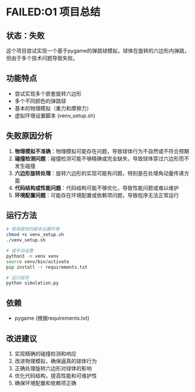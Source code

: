 # FAILED:O1 项目总结

## 状态：失败

这个项目尝试实现一个基于pygame的弹跳球模拟，球体在旋转的六边形内弹跳，但由于多个技术问题导致失败。

## 功能特点
- 尝试实现多个嵌套旋转六边形
- 多个不同颜色的弹跳球
- 基本的物理模拟（重力和摩擦力）
- 虚拟环境设置脚本 (venv_setup.sh)

## 失败原因分析
1. **物理模拟不准确**：物理模拟可能存在问题，导致球体行为不自然或不符合预期
2. **碰撞检测问题**：碰撞检测可能不够精确或完全缺失，导致球体穿过六边形而不发生碰撞
3. **六边形旋转处理**：旋转六边形的实现可能有问题，特别是在处理角动量传递方面
4. **代码结构或性能问题**：代码结构可能不够优化，导致性能问题或难以维护
5. **环境配置问题**：可能存在环境配置或依赖项问题，导致程序无法正常运行

## 运行方法
```bash
# 使用提供的脚本设置环境
chmod +x venv_setup.sh
./venv_setup.sh

# 或手动设置
python3 -m venv venv
source venv/bin/activate
pip install -r requirements.txt

# 运行程序
python simulation.py
```

## 依赖
- pygame (根据requirements.txt)

## 改进建议
1. 实现精确的碰撞检测和响应
2. 改进物理模拟，确保逼真的球体行为
3. 正确处理旋转六边形对球体的影响
4. 优化代码结构，提高性能和可维护性
5. 确保环境配置和依赖项正确
